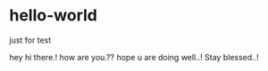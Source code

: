 # hello-world
just for test


hey hi there.! how are you.?? hope u are doing well..! Stay blessed..!
